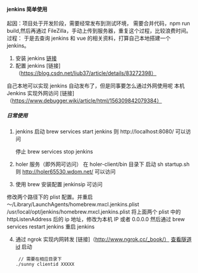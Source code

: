 #### jenkins 简单使用

起因：项目处于开发阶段，需要经常发布到测试环境， 需要合并代码，npm run build,然后再通过 FileZilla，手动上传到服务器，重复这个过程，比较浪费时间。
过程：
于是去查询 jenkins 和 vue 的相关资料，打算自己本地搭建一个 jenkins。

1. 安装 jenkins [链接](https://www.jenkins.io/zh/doc/book/installing/)
2. 配置 jenkins [链接]（https://blog.csdn.net/liub37/article/details/83272398）

自己本地可以实现 jenkins 自动发布了，但是同事要怎么通过外网使用呢
本机 Jenkins 实现外网访问 [链接]（https://www.debugger.wiki/article/html/156309842079384）

##### 日常使用

1. jenkins
   启动
   brew services start jenkins
   则 http://localhost:8080/ 可以访问

    停止
    brew services stop jenkins

2. holer 服务（即外网可访问）
   在 holer-client/bin 目录下
   启动 sh startup.sh
   则 http://holer65530.wdom.net/ 可以访问

3. 使用 brew 安装配置 jenkinsip 可访问

修改两个路径下的 plist 配置。并重启
～/Library/LaunchAgents/homebrew.mxcl.jenkins.plist
/usr/local/opt/jenkins/homebrew.mxcl.jenkins.plist
将上面两个 plist 中的 httpListenAddress 后的 ip 地址，修改为本机 IP 或者 0.0.0.0
然后通过 brew services restart jenkins 重启 jenkins

4. 通过 ngrok 实现内网转发
   [链接]（http://www.ngrok.cc/_book/）
   [查看隧道 id](https://www.ngrok.cc/login)
   启动
    ```
     // 需要在相应目录下
    ./sunny clientid XXXXX
    ```
